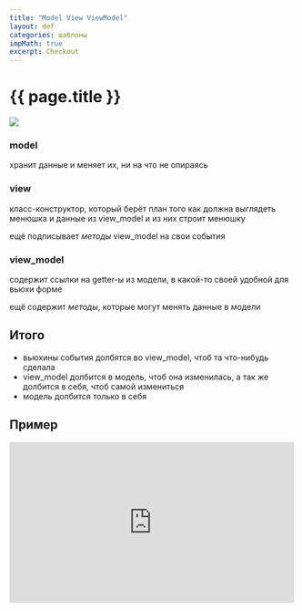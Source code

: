 ```yaml
---
title: "Model View ViewModel"
layout: def
categories: шаблоны
impMath: true
excerpt: Checkout
---
```


# {{ page.title }}

![](https://user-images.githubusercontent.com/1812129/68319232-446cf900-00be-11ea-92cf-cad817b2af2c.png)

### model

хранит данные и меняет их, ни на что не опираясь

### view

класс-конструктор, который берёт план того как должна выглядеть менюшка и данные из view_model и из них строит менюшку

ещё подписывает *методы* view_model на свои события

### view_model

содержит ссылки на getter-ы из модели, в какой-то своей удобной для вьюхи форме

ещё содержит *методы*, которые могут менять данные в модели


## Итого

- вьюхины события долбятся во view_model, чтоб та что-нибудь сделала
- view_model долбится в модель, чтоб она изменилась, а так же долбится в себя, чтоб самой измениться
- модель долбится только в себя

## Пример

<iframe width="500" height="282" src="https://www.youtube.com/embed/uQtM6StTsQg" title="YouTube video player" frameborder="0" allow="accelerometer; autoplay; clipboard-write; encrypted-media; gyroscope; picture-in-picture" allowfullscreen></iframe>
